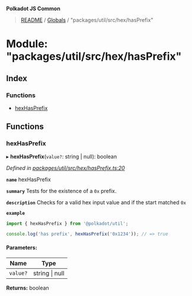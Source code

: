 **Polkadot JS Common**

> [README](../README.md) / [Globals](../globals.md) / "packages/util/src/hex/hasPrefix"

# Module: "packages/util/src/hex/hasPrefix"

## Index

### Functions

* [hexHasPrefix](_packages_util_src_hex_hasprefix_.md#hexhasprefix)

## Functions

### hexHasPrefix

▸ **hexHasPrefix**(`value?`: string \| null): boolean

*Defined in [packages/util/src/hex/hasPrefix.ts:20](https://github.com/polkadot-js/common/blob/13ae8665/packages/util/src/hex/hasPrefix.ts#L20)*

**`name`** hexHasPrefix

**`summary`** Tests for the existence of a `0x` prefix.

**`description`** 
Checks for a valid hex input value and if the start matched `0x`

**`example`** 
<BR>

```javascript
import { hexHasPrefix } from '@polkadot/util';

console.log('has prefix', hexHasPrefix('0x1234')); // => true
```

#### Parameters:

Name | Type |
------ | ------ |
`value?` | string \| null |

**Returns:** boolean
